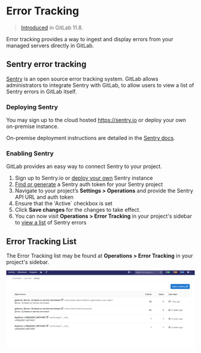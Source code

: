 # Error Tracking

> [Introduced](https://gitlab.com/groups/gitlab-org/-/epics/169) in GitLab 11.8.

Error tracking provides a way to ingest and display errors from your managed servers directly in GitLab.

## Sentry error tracking

[Sentry](https://sentry.io/) is an open source error tracking system. GitLab allows administrators to integrate Sentry with GitLab, to allow users to view a list of Sentry errors in GitLab itself.

### Deploying Sentry

You may sign up to the cloud hosted https://sentry.io or deploy your own on-premise instance.

On-premise deployment instructions are detailed in the [Sentry docs](https://docs.sentry.io/server/installation/).

### Enabling Sentry

GitLab provides an easy way to connect Sentry to your project.

1. Sign up to Sentry.io or [deploy your own](#deploying-sentry) Sentry instance
1. [Find or generate](https://docs.sentry.io/api/auth/) a Sentry auth token for your Sentry project
1. Navigate to your project’s **Settings > Operations** and provide the Sentry API URL and auth token
1. Ensure that the 'Active` checkbox is set
1. Click **Save changes** for the changes to take effect.
1. You can now visit **Operations > Error Tracking** in your project's sidebar to [view a list](#error-tracking-list) of Sentry errors

## Error Tracking List

The Error Tracking list may be found at **Operations > Error Tracking** in your project's sidebar.

![Error Tracking list](img/error_tracking_list.png)
